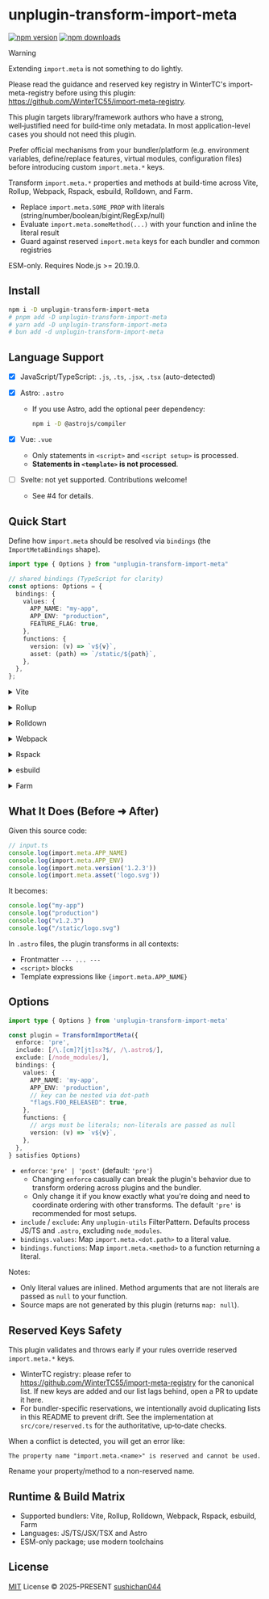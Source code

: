 # unplugin-transform-import-meta

[![npm version][npm-version-src]][npm-version-href]
[![npm downloads][npm-downloads-src]][npm-downloads-href]

> [!WARNING]
>
> Extending `import.meta` is not something to do lightly.
>
> Please read the guidance and reserved key registry in WinterTC's import-meta-registry before using this plugin: <https://github.com/WinterTC55/import-meta-registry>.
>
> This plugin targets library/framework authors who have a strong, well‑justified need for build‑time only metadata. In most application-level cases you should not need this plugin.
>
> Prefer official mechanisms from your bundler/platform (e.g. environment variables, define/replace features, virtual modules, configuration files) before introducing custom `import.meta.*` keys.

Transform `import.meta.*` properties and methods at build-time across Vite, Rollup, Webpack, Rspack, esbuild, Rolldown, and Farm.

- Replace `import.meta.SOME_PROP` with literals (string/number/boolean/bigint/RegExp/null)
- Evaluate `import.meta.someMethod(...)` with your function and inline the literal result
- Guard against reserved `import.meta` keys for each bundler and common registries

ESM-only. Requires Node.js >= 20.19.0.

## Install

```bash
npm i -D unplugin-transform-import-meta
# pnpm add -D unplugin-transform-import-meta
# yarn add -D unplugin-transform-import-meta
# bun add -d unplugin-transform-import-meta
```

## Language Support

- [x] JavaScript/TypeScript: `.js`, `.ts`, `.jsx`, `.tsx` (auto-detected)
- [x] Astro: `.astro`
  - If you use Astro, add the optional peer dependency:

    ```bash
    npm i -D @astrojs/compiler
    ```
- [x] Vue: `.vue`
  - Only statements in `<script>` and `<script setup>` is processed.
  - **Statements in `<template>` is not processed**.

- [ ] Svelte: not yet supported. Contributions welcome!
  - See #4 for details.

## Quick Start

Define how `import.meta` should be resolved via `bindings` (the `ImportMetaBindings` shape).

```ts
import type { Options } from "unplugin-transform-import-meta"

// shared bindings (TypeScript for clarity)
const options: Options = {
  bindings: {
    values: {
      APP_NAME: "my-app",
      APP_ENV: "production",
      FEATURE_FLAG: true,
    },
    functions: {
      version: (v) => `v${v}`,
      asset: (path) => `/static/${path}`,
    },
  },
};
```

<details>
<summary>Vite</summary><br>

```ts
// vite.config.ts
import { defineConfig } from 'vite'
import TransformImportMeta from 'unplugin-transform-import-meta/vite'

export default defineConfig({
  plugins: [
    TransformImportMeta(options),
  ],
})
```

<br></details>

<details>
<summary>Rollup</summary><br>

```ts
// rollup.config.ts
import TransformImportMeta from 'unplugin-transform-import-meta/rollup'

export default {
  plugins: [TransformImportMeta(options)],
}
```

<br></details>

<details>
<summary>Rolldown</summary><br>

```ts
// rolldown.config.ts
import TransformImportMeta from 'unplugin-transform-import-meta/rolldown'

export default {
  plugins: [TransformImportMeta(options)],
}
```

<br></details>

<details>
<summary>Webpack</summary><br>

```ts
// webpack.config.ts
import TransformImportMeta from 'unplugin-transform-import-meta/webpack'

export default {
  plugins: [TransformImportMeta(options)],
}
```

<br></details>

<details>
<summary>Rspack</summary><br>

```ts
// rspack.config.ts
import TransformImportMeta from 'unplugin-transform-import-meta/rspack'

export default {
  plugins: [TransformImportMeta(options)],
}
```

<br></details>

<details>
<summary>esbuild</summary><br>

```ts
import { build } from 'esbuild'
import TransformImportMeta from 'unplugin-transform-import-meta/esbuild'

await build({
  plugins: [TransformImportMeta(options)],
})
```

<br></details>

<details>
<summary>Farm</summary><br>

```ts
// farm.config.ts
import TransformImportMeta from 'unplugin-transform-import-meta/farm'

export default {
  plugins: [TransformImportMeta(options)],
}
```

<br></details>

## What It Does (Before ➜ After)

Given this source code:

```ts
// input.ts
console.log(import.meta.APP_NAME)
console.log(import.meta.APP_ENV)
console.log(import.meta.version('1.2.3'))
console.log(import.meta.asset('logo.svg'))
```

It becomes:

```ts
console.log("my-app")
console.log("production")
console.log("v1.2.3")
console.log("/static/logo.svg")
```

In `.astro` files, the plugin transforms in all contexts:

- Frontmatter `--- ... ---`
- `<script>` blocks
- Template expressions like `{import.meta.APP_NAME}`

## Options

```ts
import type { Options } from 'unplugin-transform-import-meta'

const plugin = TransformImportMeta({
  enforce: 'pre',
  include: [/\.[cm]?[jt]sx?$/, /\.astro$/],
  exclude: [/node_modules/],
  bindings: {
    values: {
      APP_NAME: 'my-app',
      APP_ENV: 'production',
      // key can be nested via dot-path
      "flags.FOO_RELEASED": true,
    },
    functions: {
      // args must be literals; non-literals are passed as null
      version: (v) => `v${v}`,
    },
  },
} satisfies Options)
```

- `enforce`: `'pre' | 'post'` (default: `'pre'`)
  - Changing `enforce` casually can break the plugin's behavior due to
    transform ordering across plugins and the bundler.
  - Only change it if you
    know exactly what you're doing and need to coordinate ordering with other
    transforms. The default `'pre'` is recommended for most setups.
- `include` / `exclude`: Any `unplugin-utils` FilterPattern. Defaults process JS/TS and `.astro`, excluding `node_modules`.
- `bindings.values`: Map `import.meta.<dot.path>` to a literal value.
- `bindings.functions`: Map `import.meta.<method>` to a function returning a literal.

Notes:

- Only literal values are inlined. Method arguments that are not literals are passed as `null` to your function.
- Source maps are not generated by this plugin (returns `map: null`).

## Reserved Keys Safety

This plugin validates and throws early if your rules override reserved `import.meta.*` keys.

- WinterTC registry: please refer to <https://github.com/WinterTC55/import-meta-registry> for the canonical list. If new keys are added and our list lags behind, open a PR to update it here.
- For bundler-specific reservations, we intentionally avoid duplicating lists in this README to prevent drift. See the implementation at `src/core/reserved.ts` for the authoritative, up‑to‑date checks.

When a conflict is detected, you will get an error like:

```
The property name "import.meta.<name>" is reserved and cannot be used.
```

Rename your property/method to a non-reserved name.

## Runtime & Build Matrix

- Supported bundlers: Vite, Rollup, Rolldown, Webpack, Rspack, esbuild, Farm
- Languages: JS/TS/JSX/TSX and Astro
- ESM-only package; use modern toolchains

## License

[MIT](./LICENSE) License © 2025-PRESENT [sushichan044](https://github.com/sushichan044)

<!-- Badges -->

[npm-version-src]: https://img.shields.io/npm/v/unplugin-transform-import-meta.svg
[npm-version-href]: https://npmjs.com/package/unplugin-transform-import-meta
[npm-downloads-src]: https://img.shields.io/npm/dm/unplugin-transform-import-meta
[npm-downloads-href]: https://www.npmcharts.com/compare/unplugin-transform-import-meta?interval=30
